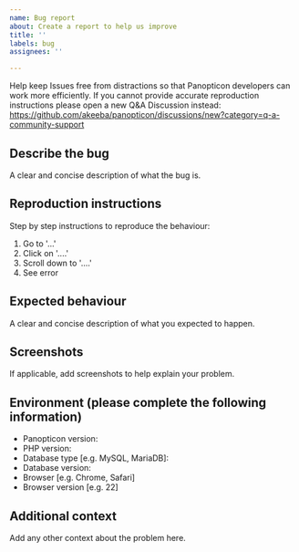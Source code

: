 ```yaml
---
name: Bug report
about: Create a report to help us improve
title: ''
labels: bug
assignees: ''

---
```


Help keep Issues free from distractions so that Panopticon developers can work more efficiently. If you cannot provide accurate reproduction instructions please open a new Q&A Discussion instead: https://github.com/akeeba/panopticon/discussions/new?category=q-a-community-support

## Describe the bug

A clear and concise description of what the bug is.

## Reproduction instructions

Step by step instructions to reproduce the behaviour:
1. Go to '...'
2. Click on '....'
3. Scroll down to '....'
4. See error

## Expected behaviour
A clear and concise description of what you expected to happen.

## Screenshots
If applicable, add screenshots to help explain your problem.

## Environment (please complete the following information)
 - Panopticon version:
 - PHP version:
 - Database type [e.g. MySQL, MariaDB]:
 - Database version:
 - Browser [e.g. Chrome, Safari]
 - Browser version [e.g. 22]

## Additional context
Add any other context about the problem here.
